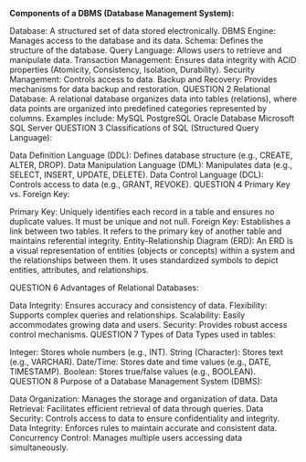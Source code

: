 <b>Components of a DBMS (Database Management System):</b>

Database: A structured set of data stored electronically.
DBMS Engine: Manages access to the database and its data.
Schema: Defines the structure of the database.
Query Language: Allows users to retrieve and manipulate data.
Transaction Management: Ensures data integrity with ACID properties (Atomicity, Consistency, Isolation, Durability).
Security Management: Controls access to data.
Backup and Recovery: Provides mechanisms for data backup and restoration.
QUESTION 2
Relational Database: A relational database organizes data into tables (relations), where data points are organized into predefined categories represented by columns. Examples include:
MySQL
PostgreSQL
Oracle Database
Microsoft SQL Server
QUESTION 3
Classifications of SQL (Structured Query Language):

Data Definition Language (DDL): Defines database structure (e.g., CREATE, ALTER, DROP).
Data Manipulation Language (DML): Manipulates data (e.g., SELECT, INSERT, UPDATE, DELETE).
Data Control Language (DCL): Controls access to data (e.g., GRANT, REVOKE).
QUESTION 4
Primary Key vs. Foreign Key:

Primary Key: Uniquely identifies each record in a table and ensures no duplicate values. It must be unique and not null.
Foreign Key: Establishes a link between two tables. It refers to the primary key of another table and maintains referential integrity.
Entity-Relationship Diagram (ERD): An ERD is a visual representation of entities (objects or concepts) within a system and the relationships between them. It uses standardized symbols to depict entities, attributes, and relationships.

 QUESTION 6
 Advantages of Relational Databases:

Data Integrity: Ensures accuracy and consistency of data.
Flexibility: Supports complex queries and relationships.
Scalability: Easily accommodates growing data and users.
Security: Provides robust access control mechanisms.
QUESTION 7
Types of Data Types used in tables:

Integer: Stores whole numbers (e.g., INT).
String (Character): Stores text (e.g., VARCHAR).
Date/Time: Stores date and time values (e.g., DATE, TIMESTAMP).
Boolean: Stores true/false values (e.g., BOOLEAN).
QUESTION 8
Purpose of a Database Management System (DBMS):

Data Organization: Manages the storage and organization of data.
Data Retrieval: Facilitates efficient retrieval of data through queries.
Data Security: Controls access to data to ensure confidentiality and integrity.
Data Integrity: Enforces rules to maintain accurate and consistent data.
Concurrency Control: Manages multiple users accessing data simultaneously.
